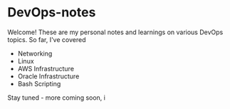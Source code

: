 # DevOps-notes


Welcome! These are my personal notes and learnings on various DevOps topics. So far, I've covered 

- Networking
- Linux
- AWS Infrastructure
- Oracle Infrastructure 
- Bash Scripting

Stay tuned - more coming soon, i